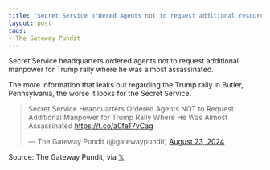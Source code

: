 ```yaml
---
title: "Secret Service ordered Agents not to request additional resources for Butler, PA, rally"
layout: post
tags:
- The Gateway Pundit
---
```


Secret Service headquarters ordered agents not to request additional manpower for Trump rally where he was almost assassinated.

The more information that leaks out regarding the Trump rally in Butler, Pennsylvania, the worse it looks for the Secret Service.

<blockquote class="twitter-tweet"><p lang="en" dir="ltr">Secret Service Headquarters Ordered Agents NOT to Request Additional Manpower for Trump Rally Where He Was Almost Assassinated <a href="https://t.co/a0feT7vCag">https://t.co/a0feT7vCag</a></p>&mdash; The Gateway Pundit (@gatewaypundit) <a href="https://twitter.com/gatewaypundit/status/1827085891199816010?ref_src=twsrc%5Etfw">August 23, 2024</a></blockquote> <script async src="https://platform.twitter.com/widgets.js" charset="utf-8"></script>

Source: The Gateway Pundit, via [𝕏](https://x.com)
